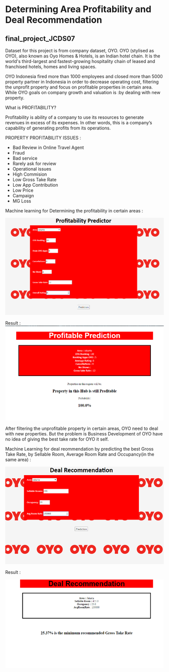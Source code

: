 
# Determining Area Profitability and Deal Recommendation 
## final_project_JCDS07

Dataset for this project is from company dataset, OYO. 
OYO (stylised as OYO), also known as Oyo Homes & Hotels, is an Indian hotel chain. It is the world's third-largest and fastest-growing hospitality chain of leased and franchised hotels, homes and living spaces.

OYO Indonesia fired more than 1000 employees and closed more than 5000 property partner in Indonesia in order to decrease operating cost, filtering the unprofit property and focus on profitable properties in certain area. While OYO goals on company growth and valuation is :by dealing with new property.

What is PROFITABILITY?

Profitability is ability of a company to use its resources to generate revenues in excess of its expenses. In other words, this is a company’s capability of generating profits from its operations.

PROPERTY PROFITABILITY ISSUES :
- Bad Review in Online Travel Agent
- Fraud
- Bad service
- Rarely ask for review
- Operational issues
- High Commision
- Low Gross Take Rate
- Low App Contribution
- Low Price
- Campaign
- MG Loss

Machine learning for Determining the profitability in certain areas :

![Alt text](image/appFinal.png)

Result :
![Alt text](image/appFinal2.png)


After filtering the unprofitable property in certain areas, OYO need to deal with new properties. But the problem is Business Development of OYO have no idea of giving the best take rate for OYO it self. 


Machine Learning for deal reommendation by predicting the best Gross Take Rate, by Sellable Room, Average Room Rate and Occupancy(in  the same area) :

![Alt text](image/appFinal3.png)

Result : 

![Alt text](image/appFinal4.png)






